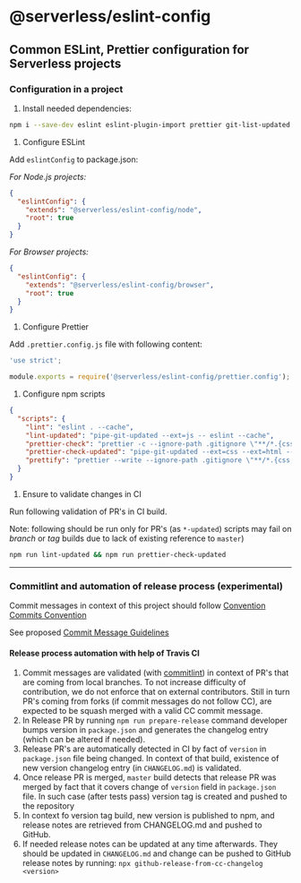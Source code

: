 # @serverless/eslint-config

## Common ESLint, Prettier configuration for Serverless projects

### Configuration in a project

1. Install needed dependencies:

```bash
npm i --save-dev eslint eslint-plugin-import prettier git-list-updated
```

1. Configure ESLint

Add `eslintConfig` to package.json:

_For Node.js projects:_

```json
{
  "eslintConfig": {
    "extends": "@serverless/eslint-config/node",
    "root": true
  }
}
```

_For Browser projects:_

```json
{
  "eslintConfig": {
    "extends": "@serverless/eslint-config/browser",
    "root": true
  }
}
```

1. Configure Prettier

Add `.prettier.config.js` file with following content:

```javascript
'use strict';

module.exports = require('@serverless/eslint-config/prettier.config');
```

1. Configure npm scripts

```json
{
  "scripts": {
    "lint": "eslint . --cache",
    "lint-updated": "pipe-git-updated --ext=js -- eslint --cache",
    "prettier-check": "prettier -c --ignore-path .gitignore \"**/*.{css,html,js,json,md,yaml,yml}\"",
    "prettier-check-updated": "pipe-git-updated --ext=css --ext=html --ext=js --ext=json --ext=md --ext=yaml --ext=yml -- prettier -c",
    "prettify": "prettier --write --ignore-path .gitignore \"**/*.{css,html,js,json,md,yaml,yml}\""
  }
}
```

1. Ensure to validate changes in CI

Run following validation of PR's in CI build.

Note: following should be run only for PR's (as `*-updated`) scripts may fail on _branch_ or _tag_ builds due to lack of existing reference to `master`)

```bash
npm run lint-updated && npm run prettier-check-updated
```

---

### Commitlint and automation of release process (experimental)

Commit messages in context of this project should follow [Convention Commits Convention](https://www.conventionalcommits.org/en/v1.0.0-beta.4/#summary)

See proposed [Commit Message Guidelines](https://docs.google.com/document/d/1hKUs3qt_aVp_PBI1UqvfaIqKma3jAJimEoGCRGGbOqs/edit#)

#### Release process automation with help of Travis CI

1. Commit messages are validated (with [commitlint](https://commitlint.js.org/)) in context of PR's that are coming from local branches.
   To not increase difficulty of contribution, we do not enforce that on external contributors. Still in turn PR's coming from forks (if commit messages do not follow CC), are expected to be squash merged with a valid CC commit message.
1. In Release PR by running `npm run prepare-release` command developer bumps version in `package.json` and generates the changelog entry (which can be altered if needed).
1. Release PR's are automatically detected in CI by fact of `version` in `package.json` file being changed.
   In context of that build, existence of new version changelog entry (in `CHANGELOG.md`) is validated.
1. Once release PR is merged, `master` build detects that release PR was merged by fact that it covers change of `version` field in `package.json` file. In such case (after tests pass) version tag is created and pushed to the repository
1. In context fo version tag build, new version is published to npm, and release notes are retrieved from CHANGELOG.md and pushed to GitHub.
1. If needed release notes can be updated at any time afterwards. They should be updated in `CHANGELOG.md` and change can be pushed to GitHub release notes by running:
   `npx github-release-from-cc-changelog <version>`
